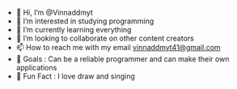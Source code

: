 - 👋 Hi, I’m @Vinnaddmyt
- 👀 I’m interested in studying programming
- 🌱 I’m currently learning everything
- 💞️ I’m looking to collaborate on other content creators 
- 📫 How to reach me with my email vinnaddmyt41@gmail.com
- 🌝 Goals : Can be a reliable programmer and can make their own applications
- 🎁 Fun Fact : I love draw and singing

<!---
Vinnaddmyt/Vinnaddmyt is a ✨ special ✨ repository because its `README.md` (this file) appears on your GitHub profile.
You can click the Preview link to take a look at your changes.
--->
